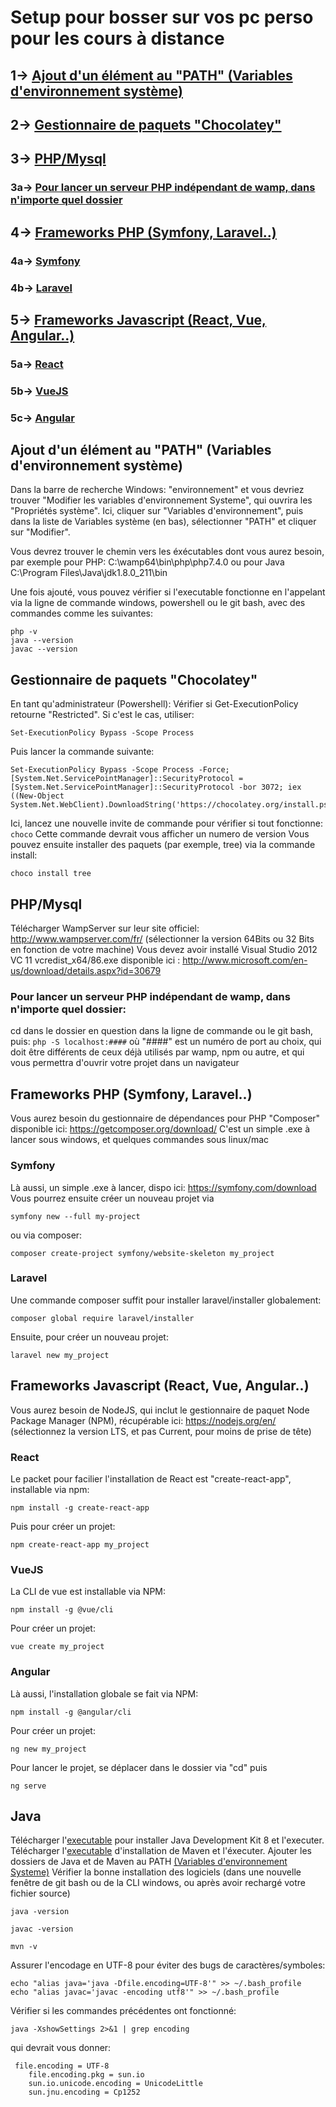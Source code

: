 # Setup pour bosser sur vos pc perso pour les cours à distance

## 1-> [Ajout d'un élément au "PATH" (Variables d'environnement système)](https://github.com/quentingouaze/udev/blob/master/install.md#ajout-dun-%C3%A9l%C3%A9ment-au-path-variables-denvironnement-syst%C3%A8me)
## 2-> [Gestionnaire de paquets "Chocolatey"]()

## 3-> [PHP/Mysql](https://github.com/quentingouaze/udev/blob/master/install.md#phpmysql) 
### 3a-> [Pour lancer un serveur PHP indépendant de wamp, dans n'importe quel dossier](https://github.com/quentingouaze/udev/blob/master/install.md#2b--pour-lancer-un-serveur-php-ind%C3%A9pendant-de-wamp-dans-nimporte-quel-dossier)
## 4-> [Frameworks PHP (Symfony, Laravel..)](https://github.com/quentingouaze/udev/blob/master/install.md#frameworks-php-symfony-laravel)
### 4a-> [Symfony](https://github.com/quentingouaze/udev/blob/master/install.md#symfony)
### 4b-> [Laravel ](https://github.com/quentingouaze/udev/blob/master/install.md#laravel)
## 5-> [Frameworks Javascript (React, Vue, Angular..)](https://github.com/quentingouaze/udev/blob/master/install.md#frameworks-javascript-react-vue-angular)
### 5a-> [React](https://github.com/quentingouaze/udev/blob/master/install.md#react)
### 5b-> [VueJS](https://github.com/quentingouaze/udev/blob/master/install.md#vuejs)
### 5c-> [Angular](https://github.com/quentingouaze/udev/blob/master/install.md#angular)



## Ajout d'un élément au "PATH" (Variables d'environnement système)

Dans la barre de recherche Windows: "environnement" et vous devriez trouver "Modifier les variables d'environnement Systeme", qui ouvrira les "Propriétés système".
Ici, cliquer sur "Variables d'environnement", puis dans la liste de Variables système (en bas), sélectionner "PATH" et cliquer sur "Modifier".

Vous devrez trouver le chemin vers les éxécutables dont vous aurez besoin, par exemple pour PHP: C:\wamp64\bin\php\php7.4.0 ou pour Java C:\Program Files\Java\jdk1.8.0_211\bin

Une fois ajouté, vous pouvez vérifier si l'executable fonctionne en l'appelant via la ligne de commande windows, powershell ou le git bash, avec des commandes comme les suivantes:
```
php -v
java --version
javac --version
```
## Gestionnaire de paquets "Chocolatey"
En tant qu'administrateur (Powershell):
Vérifier si Get-ExecutionPolicy retourne "Restricted". Si c'est le cas, utiliser:
```
Set-ExecutionPolicy Bypass -Scope Process
```
Puis lancer la commande suivante:
```
Set-ExecutionPolicy Bypass -Scope Process -Force; [System.Net.ServicePointManager]::SecurityProtocol = [System.Net.ServicePointManager]::SecurityProtocol -bor 3072; iex ((New-Object System.Net.WebClient).DownloadString('https://chocolatey.org/install.ps1'))
```
Ici, lancez une nouvelle invite de commande pour vérifier si tout fonctionne:
```choco```
Cette commande devrait vous afficher un numero de version
Vous pouvez ensuite installer des paquets (par exemple, tree) via la commande install:
```
choco install tree
```
## PHP/Mysql

Télécharger WampServer sur leur site officiel: http://www.wampserver.com/fr/ 
(sélectionner la version 64Bits ou 32 Bits en fonction de votre machine)
Vous devez avoir installé Visual Studio 2012 VC 11 vcredist_x64/86.exe disponible ici : http://www.microsoft.com/en-us/download/details.aspx?id=30679

### Pour lancer un serveur PHP indépendant de wamp, dans n'importe quel dossier:

cd dans le dossier en question dans la ligne de commande ou le git bash, puis:
``` php -S localhost:#### ```
où "####" est un numéro de port au choix, qui doit être différents de ceux déjà utilisés par wamp, npm ou autre, et qui vous permettra d'ouvrir votre projet dans un navigateur

## Frameworks PHP (Symfony, Laravel..)
Vous aurez besoin du gestionnaire de dépendances pour PHP "Composer" disponible ici: https://getcomposer.org/download/ 
C'est un simple .exe à lancer sous windows, et quelques commandes sous linux/mac
### Symfony
Là aussi, un simple .exe à lancer, dispo ici: https://symfony.com/download
Vous pourrez ensuite créer un nouveau projet via 
```
symfony new --full my-project
```
ou via composer:
```
composer create-project symfony/website-skeleton my_project
```
### Laravel 
Une commande composer suffit pour installer laravel/installer globalement:
```
composer global require laravel/installer
```
Ensuite, pour créer un nouveau projet:
```
laravel new my_project
```

## Frameworks Javascript (React, Vue, Angular..)
Vous aurez besoin de NodeJS, qui inclut le gestionnaire de paquet Node Package Manager (NPM), récupérable ici: https://nodejs.org/en/ (sélectionnez la version LTS, et pas Current, pour moins de prise de tête)
### React
Le packet pour facilier l'installation de React est "create-react-app", installable via npm:
```
npm install -g create-react-app
```
Puis pour créer un projet:
```
npm create-react-app my_project
```
### VueJS
La CLI de vue est installable via NPM:
``` 
npm install -g @vue/cli
```
Pour créer un projet:
```
vue create my_project
```
### Angular
Là aussi, l'installation globale se fait via NPM:
```
npm install -g @angular/cli
```
Pour créer un projet:
```
ng new my_project
```
Pour lancer le projet, se déplacer dans le dossier via "cd" puis
```
ng serve
```

## Java
Télécharger l'[executable](https://www.oracle.com/java/technologies/javase-jdk8-downloads.html) pour installer Java Development Kit 8 et l'executer.
Télécharger l'[executable](https://maven.apache.org/download.cgi) d'installation de Maven et l'éxecuter.
Ajouter les dossiers de Java et de Maven au PATH [(Variables d'environnement Systeme)](https://github.com/quentingouaze/udev/blob/master/install.md#ajout-dun-%C3%A9l%C3%A9ment-au-path-variables-denvironnement-syst%C3%A8me)
Vérifier la bonne installation des logiciels (dans une nouvelle fenêtre de git bash ou de la CLI windows, ou après avoir rechargé votre fichier source)
```
java -version

javac -version

mvn -v
```
Assurer l'encodage en UTF-8 pour éviter des bugs de caractères/symboles:
```
echo "alias java='java -Dfile.encoding=UTF-8'" >> ~/.bash_profile
echo "alias javac='javac -encoding utf8'" >> ~/.bash_profile
```
Vérifier si les commandes précédentes ont fonctionné:
```
java -XshowSettings 2>&1 | grep encoding
```
qui devrait vous donner: 
```
 file.encoding = UTF-8
    file.encoding.pkg = sun.io
    sun.io.unicode.encoding = UnicodeLittle
    sun.jnu.encoding = Cp1252
```
